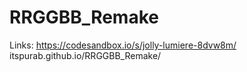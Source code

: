 # RRGGBB_Remake
Links:
https://codesandbox.io/s/jolly-lumiere-8dvw8m/
itspurab.github.io/RRGGBB_Remake/
